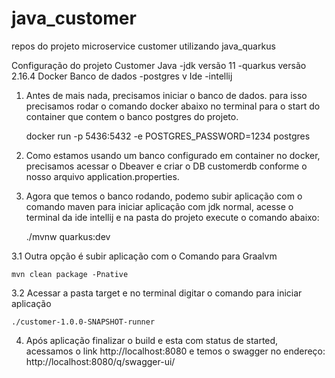 # java_customer
repos do projeto microservice customer utilizando java_quarkus

Configuração do projeto Customer
Java 
    -jdk versão 11
    -quarkus versão 2.16.4
Docker
Banco de dados
    -postgres v
Ide
    -intellij

1. Antes de mais nada, precisamos iniciar o banco de dados. para isso precisamos rodar o comando docker abaixo no terminal para o start do container que contem o banco postgres do projeto.

    docker run -p 5436:5432 -e POSTGRES_PASSWORD=1234 postgres
 
2. Como estamos usando um banco configurado em container no docker, precisamos acessar o Dbeaver e criar o DB customerdb conforme o nosso arquivo 
    application.properties.

3. Agora que temos o banco rodando, podemo subir aplicação com o comando maven para iniciar aplicação com jdk normal, acesse o terminal da ide intellij e na pasta do projeto execute o comando abaixo:

    ./mvnw quarkus:dev


3.1 Outra opção é subir aplicação com o Comando para Graalvm 

    mvn clean package -Pnative


3.2 Acessar a pasta target e no terminal digitar o comando para iniciar aplicação

    ./customer-1.0.0-SNAPSHOT-runner


4. Após aplicação finalizar o build e esta com status de started, acessamos o link http://localhost:8080 e temos o swagger no endereço: http://localhost:8080/q/swagger-ui/
